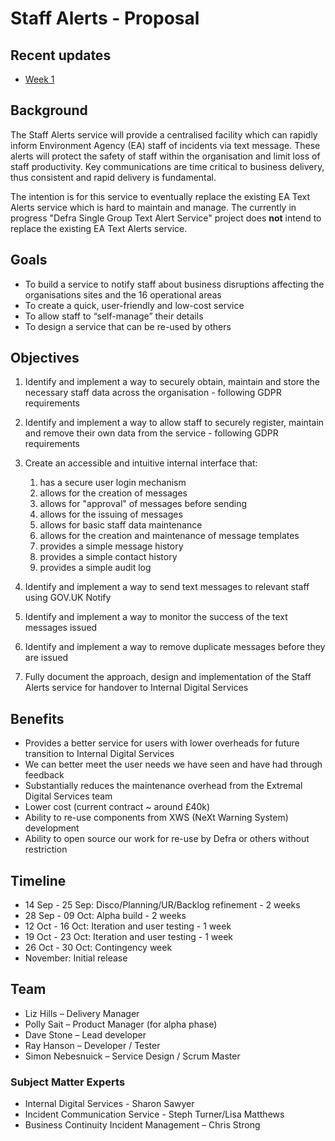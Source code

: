 # Staff Alerts - Proposal

## Recent updates

* [Week 1](.../project/updates/week1.md)

## Background

The Staff Alerts service will provide a centralised facility which can rapidly inform Environment Agency (EA) staff of incidents via text message. These alerts will protect the safety of staff within the organisation and limit loss of staff productivity. Key communications are time critical to business delivery, thus consistent and rapid delivery is fundamental.  

The intention is for this service to eventually replace the existing EA Text Alerts service which is hard to maintain and manage. The currently in progress "Defra Single Group Text Alert Service" project does **not** intend to replace the existing EA Text Alerts service.


## Goals

* To build a service to notify staff about business disruptions affecting the organisations sites and the 16 operational areas
* To create a quick, user-friendly and low-cost service
* To allow staff to “self-manage” their details
* To design a service that can be re-used by others


## Objectives

1. Identify and implement a way to securely obtain, maintain and store the necessary staff data across the organisation - following GDPR requirements

1. Identify and implement a way to allow staff to securely register, maintain and remove their own data from the service - following GDPR requirements

1. Create an accessible and intuitive internal interface that:
    1. has a secure user login mechanism
    1. allows for the creation of messages
    1. allows for "approval" of messages before sending
    1. allows for the issuing of messages
    1. allows for basic staff data maintenance
    1. allows for the creation and maintenance of message templates
    1. provides a simple message history
    1. provides a simple contact history
    1. provides a simple audit log

1. Identify and implement a way to send text messages to relevant staff using GOV.UK Notify

1. Identify and implement a way to monitor the success of the text messages issued

1. Identify and implement a way to remove duplicate messages before they are issued

1. Fully document the approach, design and implementation of the Staff Alerts service for handover to Internal Digital Services


## Benefits

* Provides a better service for users with lower overheads for future transition to Internal Digital Services
* We can better meet the user needs we have seen and have had through feedback
* Substantially reduces the maintenance overhead from the Extremal Digital Services team
* Lower cost (current contract ~ around £40k)
* Ability to re-use components from XWS (NeXt Warning System) development
* Ability to open source our work for re-use by Defra or others without restriction

## Timeline

* 14 Sep - 25 Sep: Disco/Planning/UR/Backlog refinement - 2 weeks
* 28 Sep - 09 Oct: Alpha build - 2 weeks
* 12 Oct - 16 Oct: Iteration and user testing - 1 week
* 19 Oct - 23 Oct: Iteration and user testing - 1 week
* 26 Oct - 30 Oct: Contingency week
* November: Initial release


## Team

* Liz Hills – Delivery Manager
* Polly Sait – Product Manager (for alpha phase)
* Dave Stone – Lead developer
* Ray Hanson – Developer / Tester
* Simon Nebesnuick – Service Design / Scrum Master

### Subject Matter Experts

* Internal Digital Services - Sharon Sawyer
* Incident Communication Service - Steph Turner/Lisa Matthews 
* Business Continuity Incident Management – Chris Strong
